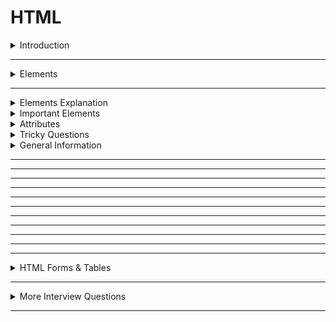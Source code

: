 # HTML

<details>
<summary>Introduction</summary>

### Introduction
**HTML** stands for **Hypertext Markup Language**

##### About HTML
* **HTML** stands for **Hypertext Markup Language**  
* **HTML** is used to create static web pages.
* Text Editor is the software for **HTML** coding.
* **HTML** file save with extension `.html`


##### HTML coding

**HTML** coding is a `Tag` based coding.

###### **HTML** Tags are two types  
    1. Container Tag : It has start Tag & End Tag.
    2. Empty Tag : It does not have an end tag.

`Container Tag`
   ```HTML
    <h1>Heading</h1>
    <p>Paragraph</p>
   ``` 

`Empty Tag`
 ```HTML
   <img src="image.png"/>
   <br/>
   <hr/>
   ``` 

* Attributes are used to give extra information to the html element.

* **HTML** elements tell the browser that how to display the content.

##### **HTML** document Structure  

An **HTML** document consists of three parts :
  1. DOCTYPE -> First Line containing HTML version information.
  2. Head Part -> `HTML` page configuration information. Head tag is for **Browser reading** purpose
  3. Body part -> displaying content. Body tag is for **Client reading** purpose

```HTML
<!DOCTYPE html>
<html>
  <head>
    Metadata elements
  </head>
  <body>
    content of webpage
  </body>
</html>
```

* **DOCKTYPE**  
  The doctype declaration tells the type/version of the HTML document to the browser.

* **Head Part**  
  The HTML head element is the container for the elements which provide extra information about the document (metadata).  
  It describes the properties of the document such as title, character set, style sheets, scripts, etc.

* **Body Part**  
  The HTML body element defines the main content of an HTML document that displays on the web page.

  It contains text content, paragraphs, headings, images, tables, links, videos, ...etc.

##### Element Syntax 
Element consist of a start tag, content, and end tag.

```HTML
<tag>Content</tag>
```

##### Attribute syntax
```HTML 
<tag attributeName="attributeValue">Content</tag>
```


##### Uses of **HTML**
* **Structuring web pages**  
   we can define the headings, paragraphs, and other contents of a web page.
* **Creating Hyperlinks**  
   we can navigate within the HTML document, to other web pages.
* **Embedding images and videos**  
   we can embed images and videos in the HTML document.

##### Advantages & Disadvantages of **HTML** 
* we can create only Static Web pages with HTML alone.
* By Combining HTML with CSS, we can create Responsive web pages.
* By Combining HTML with JavaScript, we can create dynamic web pages.


##### Difference between HTML and HTML5
HTML5 is more complete and easier than HTML4, it has lots of new tags like `<header>, <footer>, <navy>, <Audio>, <video>, <main>` ...etc.  
It also supports graphics. In the following image, we have described all the essential terms related to HTML and HTML5
</details>

---

<details>
<summary>Elements</summary>

### Elements

###### **HTML** Tags are two types  

  1. Container Tag : It has start Tag & End Tag.
  2. Empty Tag : It does not have an End tag.

In general, HTML elements can be divide into two categories.
1. Block-Level Elements
2. Inline Elements

##### Block-Level Elements
* HTML Block-Level element always start in a new line. 
* HTML Block-Level element occupies the entire horizontal space of its parent element.


`Example:`
```HTML 
<h1>Heading</h1>
<p>I am Paragraph.</p>
```
###### Block-Level Tags
* heading  
   * `h1, h2, h3, h4, h5, h6`
* paragraph
   * `p`
* containers
   * `header, nav, aside, main, section, article, div, footer`


##### In-Line Elements
The HTML Inline elements do not start in a new line and take up the content width.
```HTML
<p>I am <a href="http://www.google.com">Google</a> link</p>
```

###### In-Line Tags
* Buttons
    * `button`
* Links 
    * `a` 
* Text Styles
    * `span`
* Text Format 
   * bold :  `b, strong`
   * italic :`i, em`
   * `mark`
   * underline : `u, ins`
   * delete : `strike, del, s`
   * sub script : `sub`
   * super script : `sup`
   * size : `big, small`
   * create block : `blockquote`

##### Nested **HTML**
HTML elements can be nested.

It means that the HTML element can be placed inside another HTML element.

```HTML
<div>
  <h1>Heading</h1>
  <p>I am pragraph.</p>
</div>
```
</details>

---

<details>
<summary>Elements Explanation</summary>

### Elements Explanation

##### Block-Level Container Tags
These are a Block-Level elements.  
It can be used to wrap a group of elements and apply CSS styles to many elements at once.

These container tags are used to divide smaller parts for
understanding and applaying css easily.

1. **header** container tag
2. **nav** container tag => navbar
3. **aside** container tag => side bar
4. **main** container tag => main content
5. **section** container tag 
6. **article** container tag
7. **div** container tag =>divided & use css
8. **footer** container tag 

```HTML 
  <header>
    <h2>heading</h2>
  </header>

  <nav>
    <h2>navbar</h2>
  </nav>
  
  <aside>
    <h2>aside</h2>
  </aside>
  
  <main>
    <h2>main content</h2>
  </main>
  
   <section>
    <article>
      <h2>the story</h2>
    </article>
  </section>
  
  
  <div>
    <h2>css use</h2>
  </div>
  
  
  <footer>
  <h2>footer</h2>
  </footer>
```


##### In-Line Container Tags
These are Inline elements
###### Span:

apply some styles for a particular character , word , group of words.
content comes side by side.  


##### Heading Elements
HTML defines six levels of headings.  
`h1, h2, h3, h4, h5, h6`
* The HTML h1 element defines the most important heading of an HTML document.
* The HTML h6 element defines the least important heading of an HTML document.
```HTML 
<h1>heading 1</h1>
<h2>heading 2</h2>
<h3>heading 3</h3>
<h4>heading 4</h4>
<h5>heading 5</h5>
<h6>heading 6</h6>
```

##### Paragraph Element
The HTML Paragraph Element defines the paragraph of an HTML document.
```HTML
<p>I am Paragraph</p>
```

##### Line Break
The HTML `br` element is used to add a line break to an HTML paragraph element. It breaks the text and continue it in the next line.The HTML br element is a void element.

```HTML
<p>
  Twinkle, twinkle, little star, <br />
  How I wonder what you are! <br />
  Up above the world so high, <br />
  Like a diamond in the sky.
</p>
```

##### Display Image
We can display images on the web page using the HTML img element.

src specifies the path to the image.

alt specifies an alternate text for the image.
```HTML 
<img src="IMAGE_URL" alt="image" />
```

##### Links
We can use hyperlinks to text as well as images, buttons, etc.

###### Anchor Element
We use the HTML anchor element to navigate to other web resources or a specific element within the HTML document.. They are also called as Hyperlinks/ Links.

```HTML
<a href="link"> Link Text </a>
<a href="link"> <button>Click Here</button> </a>
<a href="link"> <img src="image.png" /> </a>
```

##### List
There are mainly two types of lists in HTML  
1. Ordered List
2. Unordered List

###### Ordered List
  It is created using the `ol` element. 
  It is a collection of related items.  
  Ordered list follows the Sequence Order. 

##### Unordered List
 It is created using the `ul` element. 
 It is a collection of related items.   
 Unordered list does not follows the any Sequence Order. 


##### Horizontal line
The HTML `hr` element inserts a horizontal line and helps to separate the content.

```HTML 
<hr/>
```

</details>

<details>
<summary>Important Elements</summary>

### Important Elements

##### **script** element
We use the HTML **script** element to embed the **JavaScript** code to HTML file.

```HTML
<script>
   console.log("Hello World");
</script>
```

We can embed external javascript file with **src** attribute in script Tag.

```HTML
<script src="external-javascript.js"></script>
```

##### HTML link element 
We use the HTML link element to link the HTML and CSS files.

```HTML 
<link rel="stylesheet" href="styles.css">
```

</details>

<details>
<summary>Attributes</summary>

### Attributes
The HTML attributes provide additional information about HTML elements. 

we always mention attributes in start tag only.
syntax :  `attributeName="attributeValue"`  

* target
* src
* alt
* class
* id
* width
* height
* for
* style 
* type
* checked 


##### target

we can use target attribute in HTML Anchor Element.

The HTML Anchor Element can be used to create the links on a web page.

The HTML target Attribute specifies where to open the linked web resource.

* **_self** :	(Default value) It opens the document in the same window or Same Tab.
* **_blank** :	It opens the document in a new window or tab.  
* **_parent** :	It opens the document in a parent frame.  
* **_top** :	It opens the document in a full-body window.

```HTML 
<a href="http://www.google.com" target="_blank">Google</a>
```


##### href
The HTML **href** attribute is the most important attribute of the HTML anchor element.
 
The value of the HTML href attribute is URL/path of the page where the link goes to.

```HTML 
<a href="http://www.google.com" target="_blank">Google</a>
```


##### class
The HTML class attribute specifies a class name for an HTML element.  
It is used to apply styles to multiple elements with the class name.  
One or more HTML elements can have the same class name.
##### id 
The HTML id attribute specifies a unique id for an HTML element. The value of the id attribute must be unique within the HTML document.

* It can be used for styling an HTML element using CSS.  
* It is also used by JavaScript to access and manipulate the HTML elements with the specific id.


</details>

<details>
<summary>Tricky Questions</summary>

### Tricky Questions

##### Can we use the HTML `p` element inside an HTML `span` element?  
The HTML span element is an inline element, which should contain only other inline elements.

So as span is an inline element and p is a block-level element, we can't use the p element inside a span element.



##### 
</details>

<details>
<summary>General Information</summary>

### General Information

##### Viewport
 The browser's **viewport** is the area of the window in which web content can be seen.
</details>

---
---
---
---
---
---
---
---
---
---
---

<details>
<summary>HTML Forms & Tables</summary>

#### HTML Forms & Tables

##### Explain HTML form element?

The HTML form element can be used to create HTML forms. It is a container that can contain different types of elements like,

* input
* label
* select
* textarea
* button
* fieldset
* legend
* data list
* output
* option
* optgroup, etc.

##### What are forms and how to create forms in HTML?
The form is used to collect the user inputs. HTML provides a form element to create forms.  

```Javascrip 
<form action="/submit_data.php">
  <label>Enter your name: </label>
  <input type="text" name="name" />
  <label>Enter Mobile number </label>
  <input type="number" name="mobile_no" />
  <input type="submit" value="Submit" />
</form>
```

##### What is checkbox and how to use checkbox?
To define a Checkbox, We need to specify the HTML type attribute with the value checkbox for an HTML input element.

```Javascript 
<input type="checkbox" id="vehicle1" name="vehicle1" value="Bike1" />
<input type="checkbox" id="vehicle2" name="vehicle2" value="Bike2" />
```

##### What are the differences between the HTML checkbox and radio input elements?

##### HTML radio input element:

* It is used when only one option to be selected out of several available options.  
* It is created by using an HTML input element with the type attribute value is set to radio.

##### HTML checkbox input element:

* It is used when more than one option to be selected out of several available options.  
* It is also created by using the HTML input element with the type attribute value is set to checkbox.  


##### What is an HTML checked attribute?

The HTML checked attribute specifies that an input element should be pre-selected (checked) when the page loads.  

```HTML
<input type="radio" id="genderMale" value="Male" name="gender" checked />
```

##### How to create a combobox in HTML?
The HTML select element is used to create a combobox or drop-down list of options. 

The HTML option element should be inside the HTML select element for defining options in the drop-down list.

```HTML
<select>
  <option>option1</option>
  <option>option2</option>
</select>
```
</details>

---

<details>
<summary>More Interview Questions</summary>


##### What are the HTML media elements?

HTML media elements are used to present the audio and video.

Some of the HTML media elements are:

HTML audio element:
The HTML audio element represents a sound or audio stream. It is used to play an audio file on an HTML document.

```HTML
<audio>
  <source src="horse.ogg" type="audio/ogg" />
  <source src="horse.mp3" type="audio/mpeg" />
  Your browser does not support the audio element.
</audio>
```
The HTML source element specifies multiple alternative media resources for HTML img elements or for media elements (audio, video, etc.). 

It is commonly used to give the same media content in multiple file formats for providing compatibility across different browsers.

The HTML src attribute of the source element specifies the URL/path of the media resource.

##### HTML video element?
The HTML video element represents a video. It is used to play audio files with captions, videos or movies.

```HTML
<video>
  <source src="movie.mp4" type="video/mp4" />
</video>
```

##### How to embed an HTML document into another HTML document?
We can embed another HTML document within the current HTML document using the HTML iframe element.
```HTML 
<iframe src="https://learning.ccbp.in"></iframe>
```

The HTML src attribute specifies the URL/path of the HTML document to embed.


##### How to insert a video into the HTML document?

We can insert a video to the HTML document using:
```HTML
<video>
  <source src="movie.mp4" type="video/mp4" />
</video>
```

The HTML source element defines the media resource for the HTML video element.

The HTML src attribute specifies the URL/path of the media resource (e.g. video).
The HTML type attribute specifies the type/format of the media resource(e.g. video/mp4)


##### HTML iframe element

```Javascript
<iframe src="https://www.youtube.com/embed/y881t8ilMyc"></iframe>
```
The HTML src attribute specifies the URL/path of the video.

To have the embed link of the YouTube video, follow these simple steps:

Open the video on YouTube and click the share button.  
Open the Embed code.  
Copy the value of the src attribute and paste it into the value of the HTML src attribute of our HTML iframe element.  

##### How to set controls in HTML video element?

The HTML controls attribute is used to set controls in HTML video element. It is a boolean attribute. When this attribute is present, it specifies that video controls should be displayed.

Video controls include:

* Play
* Pause
* Seeking
* Volume
* Fullscreen toggle
* Captions/Subtitles (when available)
* Track (when available)

```Javascript
<video controls>
  <source src="movie.mp4" type="video/mp4" />
</video>
```


##### What is the use of an HTML iframe element?
Some of the uses of HTML iframe element are:

* We can embed HTML documents within the current HTML document
* We can embed videos within the current HTML document, etc.


##### What is an HTML picture element?


The HTML picture element is a container to provide multiple alternative sources for the HTML img element. It is useful in different display/device scenarios.

It can contain zero or more source elements and one HTML img element.

```HTML 
<picture>
  <source
    media="(min-width:650px)"
    srcset="
      https://d1tgh8fmlzexmh.cloudfront.net/ccbp-static-website/goldentemple1-img.png
    "
  />
  
  <source
    media="(min-width:465px)"
    srcset="
      https://d1tgh8fmlzexmh.cloudfront.net/ccbp-static-website/mysore-palace1-img.png
    "
  />
  
  <img
    src="https://d1tgh8fmlzexmh.cloudfront.net/ccbp-static-website/varanasi1-img.png"
    alt="historical places"
  />
  
</picture>
```

* The HTML srcset attribute specifies the alternative source/ path of the img element.
* The HTML media attribute specifies the media query. CSS properties will be applied based on the device type and media features like min-width, etc.

##### What are HTML Semantic Elements?

The word semantic means relating to meaning in language. 

So, the HTML semantic elements describe the meaning of content in between the start and end tags.

There are around a hundred semantic elements. Some of them are:

**Header element**  

The HTML header element defines the container of introductory information or navigation links of an HTML document.

Generally, it contains heading elements, search form, logos, etc.

```HTML
<header>
  <h1>HTML Semantic Elements</h1>
</header>
```

**Nav element**

The HTML nav element defines the section of navigation links. 

```HTML
<nav>
  <ol>
    <li><a href="#home">Home</a></li>
    <li><a href="#profile">Profile</a></li>
    <li><a href="#contacts">Contacts</a></li>
  </ol>
</nav>
```

**Main element**

The HTML main element defines the main content of an HTML document.

```HTML
<header>HTML</header>

<main>
  <p>HTML Stands for HyperText Markup Language.</p>
  <p>It describes the structure of a Web page and consists of HTML elements that tell the browser how to display the content.</p>
</main>
```

**Article element**

The HTML article element defines the complete part of an HTML document which is independent and reusable.

It can be used to represent a magazine, newspaper article, blog entry or any other independent item of content.

```HTML
<article>
  <h1>HTML</h1>
  <p>HTML Stands for HyperText Markup Language. It describes the structure of a Web page.<p>
</article>

<article>
  <h1>CSS</h1>
  <p>CSS Stands for Cascading Style Sheets. It describes the styles for the HTML documents, including design, layout, etc. </p>
</article>
```

**Section element**

The HTML section element defines the generic section of an HTML document.

It is generally used to group content that has a heading.  

The HTML section and HTML article elements are conceptually similar and interchangeable. But the HTML section element differs from article element because it isn’t necessarily self-contained (complete).

```HTML
<section>
  <h1>Uses of HTML</h1>
  <ul>
    <li>Structuring web pages</li>
    <li>Creating Hyperlinks</li>
    <li>Embedding images and videos</li>
  </ul>
</section>
```

**Aside element**

The HTML aside element defines the portion of an HTML document whose content is only indirectly related to the HTML document's main content.

It specifies the content of less importance.

It is generally used to represent sidebars or call-out boxes.

```HTML
<article>
  <h1>HTML</h1>
  <p>HTML Stands for HyperText Markup Language. It describes the structure of a Web page.<p>
</article>

<aside>
  <h1>Website</h1>
  <p>Website is a collection of webpages.</p>
</aside>
```


**Footer element**

The HTML footer element defines the footer of a page or section.

It generally contains information about the author of the section, copyright data, or links to related documents.


```HTML
<footer>
  <p>Email me at rahul@gmail.com</p>
</footer>
```

##### What are the uses of Semantic HTML?

Some of the uses of Semantic HTML are:

Accessibility: It makes web pages accessible for mobile devices and people with disabilities as well. This is because screen readers and browsers can understand the code better.

Search Engine Optimization: It improves the website Search Engine Optimization Rankings which increases the number of people that visit our webpage.

Easy to Understand: It makes our code more readable and easier to understand.

##### What are HTML non-semantic elements?

The HTML non-semantic elements don't have any meaning.

Examples: div and span.

We cannot exactly find out the type of content within the given element unlike semantic elements like h1, p, etc.


##### What are the differences between HTML semantic and non-semantic elements?


**semantic**  
semantic elements have the meaning.  
They describe the content they contain.  

**non-semantic**
non-semantic elements don't have the meaning.  
They can contain anything.  


##### What are Global attributes?
Global attributes are attributes common to all HTML elements.

They can be used on all elements, though they may not affect some elements.

Examples: class, id, title, etc.

##### What are HTML selected and multiple attributes?  
**Selected Attribute**:

It is a boolean attribute. It specifies that an option should be pre-selected when the page loads.

```HTML
<option value="Active" selected>Active</option>
```

**Multiple Attribute**:
It is a boolean attribute. It specifies whether the user is allowed to provide more than one value in an input field.

It can be used in the HTML select element.

```HTML
<label for="cars">Choose a car:</label>
<select name="cars" id="cars" multiple>
  <option value="volvo">Volvo</option>
  <option value="saab">Saab</option>
  <option value="opel">Opel</option>
  <option value="audi">Audi</option>
</select>
```

##### What is an HTML required attribute

The HTML required attribute is a boolean attribute.

If present, it specifies that an input field must be filled out before submitting the form.

```HTML
<form>
  <label for="username">Username:</label>
  <input type="text" id="username" name="username" required />
  <input type="submit" />
</form>
```

##### What is an HTML html element?
The HTML html element defines the root of an HTML document.

It is a container for all the other HTML elements.

```HTML
<!DOCTYPE html>
<html>
  <head></head>
  <body>
    <h1>Tourism</h1>
    <p>Plan your trip wherever you want to go</p>
  </body>
</html>
```

##### What is an HTML style element?

The HTML style element contains style information for an HTML document, or part of an HTML document. It contains CSS, which is applied to the contents of the HTML document.

```HTML 
<!DOCTYPE html>
<html>
  <head>
    <style>
      h1 {
        color: red;
      }
      p {
        color: blue;
      }
    </style>
  </head>
  <body>
    <h1>Tourism</h1>
    <p>Plan your trip</p>
  </body>
</html>
```

##### What is an HTML details element?

The HTML details element defines a disclosure widget where we can see the additional information.

It has two states:

* open: We can see the additional information.
* close: We can't see the additional information. We can see only the summary.
```HTML
<details>
  <summary>Details</summary>
  Something small enough to escape casual notice.
</details>
```

The summary element defines the label or summary.

##### Why HTML 5 is best compared to old versions?

HTML 5 is the latest version of HTML.

Some of the new features added in HTML5 that make it better than HTML are:

* audio and video elements
* semantic elements like header, footer, figure, figcaption, nav, etc.
* placeholder attribute
* progress element, etc.

##### What are the different doctypes in HTML?

Some of the doctype declarations for different versions of HTML are:

**HTML5:**  
```HTML
<!DOCTYPE html>
```

**HTML4.01: (Strict doctype - Doesn't allow deprecated and presentation elements like font, etc.)**  


```HTML
<!DOCTYPE html PUBLIC "-//W3C//DTD HTML 4.01//EN" "http://www.w3.org/TR/html4/strict.dtd">
```


**HTML4.01: (Transitional doctype - Allows deprecated and presentation elements like font, etc.)**  
```HTML
<!DOCTYPE html PUBLIC "-//W3C//DTD HTML 4.01 Transitional//EN" "http://www.w3.org/TR/html4/loose.dtd">
```

</details>

---